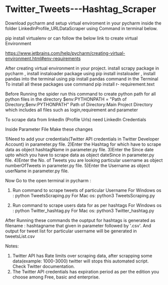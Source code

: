 # Twitter_Tweets---Hashtag_Scraper

Download pycharm and setup virtual enviroment in your pycharm inside the folder LinkedlnProfile_URLDataScraper using Command in terminal below.

pip install virtualenv or can follow the below link to create virtual Environment

https://www.jetbrains.com/help/pycharm/creating-virtual-environment.html#env-requirements

After creating virtual environment in your project. install scrapy package in pycharm , install instaloader package using pip install instaloader , install pandas into the terminal using pip install pandas command in the Terminal To install all these packages use command pip install r- requirement.text

Before Running the spider run this command to create python path for all python files in the directory $env:PYTHONPATH = "Path of Directory;$env:PYTHONPATH" Path of Directory:Main Project Directory which includes all files such as login,requirement and parameter

To scrape data from linkedln (Profile Urls) need Linkedln Credentials

Inside Parameter File Make these changes

1)Need to add your credentials(Twitter API credentials in Twitter Developer Account) in parameter.py file. 
2)Enter the Hashtag for which have to scrape data as object hashtagName in parameter.py file.
3)Enter the Since date upto which you have to scrape data as object dateSince in parameter.py file.
4)Enter the No. of Tweets you are looking particular username as object numberOfTweets in parameter.py file.
5)Enter the Username as object userName in parameter.py file.

Now Go to the open terminal in pycharm : 
1) Run command to scrape tweets of particular Username
For Windows os : python TweetsScraping.py 
For Mac os: python3 TweetsScraping.py 

2) Run command to scrape users data for as per hashtags
For Windows os : python Twitter_hashtag.py
For Mac os: python3 Twitter_hashtag.py

After Running these commands the ouptput for hashtags is generated as filename : hashtagname that given in parameter followed by '.csv'.
And output for tweet list for particular username will be generated in tweetsList.csv



Notes:
1) Twitter API has Rate limits over scraping data, after scrapping some data(example: 1000-3000) twitter will stops this automated script. Check Twitter documentation.
2) The Twitter API credentials has expiration period as per the edition you choose among Free, basic and enterprise.
